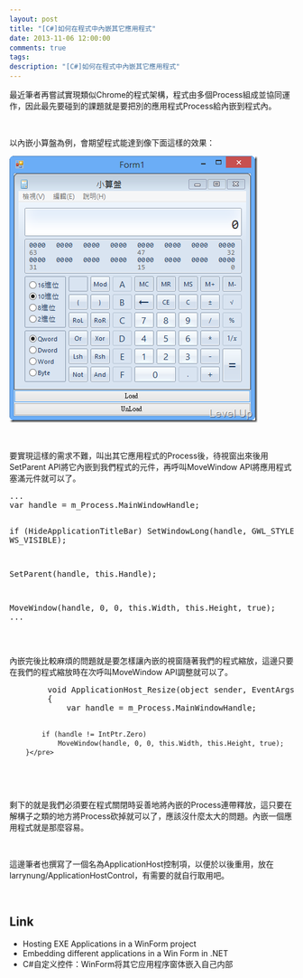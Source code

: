 ```yaml
---
layout: post
title: "[C#]如何在程式中內嵌其它應用程式"
date: 2013-11-06 12:00:00
comments: true
tags: 
description: "[C#]如何在程式中內嵌其它應用程式"
---
```

<p>
	最近筆者再嘗試實現類似Chrome的程式架構，程式由多個Process組成並協同運作，因此最先要碰到的課題就是要把別的應用程式Process給內嵌到程式內。</p>
<p>
	 </p>
<p>
	以內嵌小算盤為例，會期望程式能達到像下面這樣的效果：</p>
<p>
	<img alt="image" border="0" height="472" src="\images\posts\9848f1fb-de15-4e46-a34a-d35008280841\image_thumb_1.png" style="border-left-width: 0px; border-right-width: 0px; border-bottom-width: 0px; border-top-width: 0px" width="440" /></p>
<p>
	 </p>
<p>
	要實現這樣的需求不難，叫出其它應用程式的Process後，待視窗出來後用SetParent API將它內嵌到我們程式的元件，再呼叫MoveWindow API將應用程式塞滿元件就可以了。</p>
<div class="wlWriterSmartContent" id="scid:812469c5-0cb0-4c63-8c15-c81123a09de7:266eb907-704a-4c5f-a378-090bd0013148" style="float: none; padding-bottom: 0px; padding-top: 0px; padding-left: 0px; margin: 0px; display: inline; padding-right: 0px">
	<pre class="c#" name="code">
...
var handle = m_Process.MainWindowHandle;
			
if (HideApplicationTitleBar)
	SetWindowLong(handle, GWL_STYLE, WS_VISIBLE);

SetParent(handle, this.Handle);

MoveWindow(handle, 0, 0, this.Width, this.Height, true);
...</pre>
</div>
<p>
	 </p>
<p>
	內嵌完後比較麻煩的問題就是要怎樣讓內嵌的視窗隨著我們的程式縮放，這邊只要在我們的程式縮放時在次呼叫MoveWindow API調整就可以了。</p>
<div class="wlWriterSmartContent" id="scid:812469c5-0cb0-4c63-8c15-c81123a09de7:a282a405-07a9-4dca-8cd0-aaf0198ac285" style="float: none; padding-bottom: 0px; padding-top: 0px; padding-left: 0px; margin: 0px; display: inline; padding-right: 0px">
	<pre class="c#" name="code">
		void ApplicationHost_Resize(object sender, EventArgs e)
		{
			var handle = m_Process.MainWindowHandle;

			if (handle != IntPtr.Zero)
				MoveWindow(handle, 0, 0, this.Width, this.Height, true);
		}</pre>
</div>
<p>
	 </p>
<p>
	剩下的就是我們必須要在程式關閉時妥善地將內嵌的Process連帶釋放，這只要在解構子之類的地方將Process砍掉就可以了，應該沒什麼太大的問題。內嵌一個應用程式就是那麼容易。</p>
<p>
	 </p>
<p>
	這邊筆者也撰寫了一個名為ApplicationHost控制項，以便於以後重用，放在larrynung/ApplicationHostControl，有需要的就自行取用吧。</p>
<p>
	 </p>
<h2>
	Link</h2>
<ul>
	<li>
		Hosting EXE Applications in a WinForm project</li>
	<li>
		Embedding different applications in a Win Form in .NET</li>
	<li>
		C#自定义控件：WinForm将其它应用程序窗体嵌入自己内部</li>
</ul>
